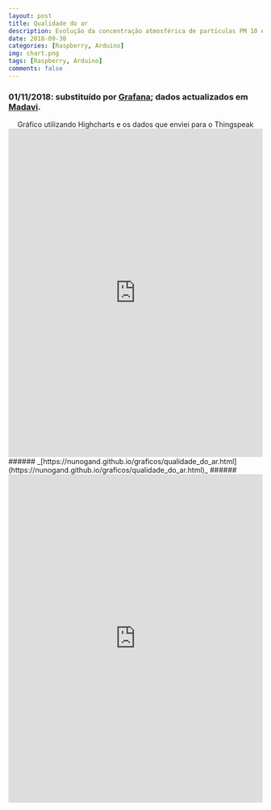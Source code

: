```yaml
---
layout: post
title: Qualidade do ar
description: Evolução da concentração atmosférica de partículas PM 10 e PM 2.5
date: 2018-09-30
categories: [Raspberry, Arduino]
img: chart.png
tags: [Raspberry, Arduino]
comments: false
---
```

### 01/11/2018: substituído por [Grafana](https://nunogand.grafana.net/d/K38Xbp-iz/sensores-luftdaten?refresh=5m&orgId=1); dados actualizados em [Madavi](https://www.madavi.de/sensor/graph.php?sensor=esp8266-7558335-sds011).

<center>Gráfico utilizando Highcharts e os dados que enviei para o Thingspeak</center>

<iframe src="https://nunogand.github.io/graficos/qualidade_do_ar.html" height="650" width="100%" allowfullscreen="allowfullscreen" allowpaymentrequest frameborder="0"></iframe>
###### _[https://nunogand.github.io/graficos/qualidade_do_ar.html](https://nunogand.github.io/graficos/qualidade_do_ar.html)_ ######


<iframe src="https://nunogand.grafana.net/d/K38Xbp-iz/sensores-luftdaten?refresh=5m&orgId=1" height="650" width="100%" allowfullscreen="allowfullscreen" allowpaymentrequest frameborder="0"></iframe>
